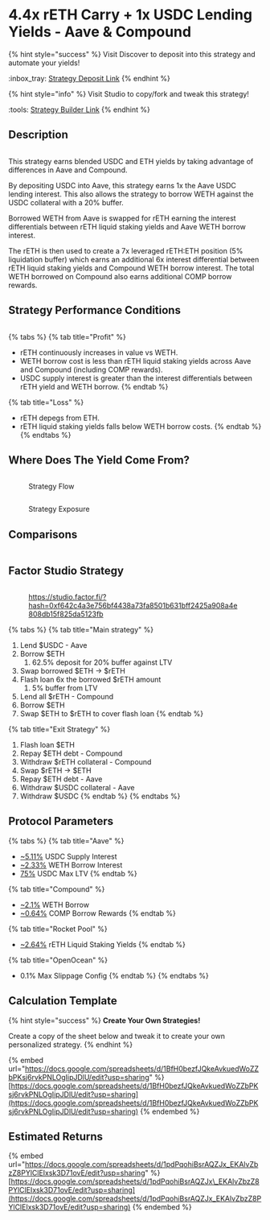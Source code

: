 # 4.4x rETH Carry + 1x USDC Lending Yields - Aave & Compound

{% hint style="success" %}
Visit Discover to deposit into this strategy and automate your yields!

:inbox\_tray: [Strategy Deposit Link](https://pro.factor.fi/strategies/0xf144C112Fd6Eb5a0C00ddAf0708B52420CB7a372)
{% endhint %}

{% hint style="info" %}
Visit Studio to copy/fork and tweak this strategy!

:tools: [Strategy Builder Link](https://studio.factor.fi/?hash=0xf642c4a3e756bf4438a73fa8501b631bff2425a908a4e808db15f825da5123fb)
{% endhint %}

## Description

<figure><img src="../../../../.gitbook/assets/4.4x rETH Carry + 1x USDC Lending.jpg" alt=""><figcaption></figcaption></figure>

This strategy earns blended USDC and ETH yields by taking advantage of differences in Aave and Compound.

By depositing USDC into Aave, this strategy earns 1x the Aave USDC lending interest. This also allows the strategy to borrow WETH against the USDC collateral with a 20% buffer.&#x20;

Borrowed WETH from Aave is swapped for rETH earning the interest differentials between rETH liquid staking yields and Aave WETH borrow interest.

The rETH is then used to create a 7x leveraged rETH:ETH position (5% liquidation buffer) which earns an additional 6x interest differential between rETH liquid staking yields and Compound WETH borrow interest. The total WETH borrowed on Compound also earns additional COMP borrow rewards.

## Strategy Performance Conditions

<figure><img src="../../../../.gitbook/assets/4.4x rETH Carry + 1x USDC Lending Yields - Aave &#x26; Compound-Risks vs Returns (1).jpg" alt=""><figcaption></figcaption></figure>

{% tabs %}
{% tab title="Profit" %}
* rETH continuously increases in value vs WETH.
* WETH borrow cost is less than rETH liquid staking yields across Aave and Compound (including COMP rewards).
* USDC supply interest is greater than the interest differentials between rETH yield and WETH borrow.
{% endtab %}

{% tab title="Loss" %}
* rETH depegs from ETH.
* rETH liquid staking yields falls below WETH borrow costs.
{% endtab %}
{% endtabs %}

## Where Does The Yield Come From?

<figure><img src="../../../../.gitbook/assets/4.4x rETH Carry + 1x USDC Lending Yields - Aave &#x26; Compound-Yield.jpg" alt=""><figcaption><p>Strategy Flow</p></figcaption></figure>

<figure><img src="../../../../.gitbook/assets/4.4x rETH Carry + 1x USDC Lending Yields - Aave &#x26; Compound-Exposure (Horizontal).jpg" alt=""><figcaption><p>Strategy Exposure</p></figcaption></figure>

## Comparisons

<figure><img src="../../../../.gitbook/assets/4.4x rETH Carry + 1x USDC Lending Yields - Aave &#x26; Compound-Comparison.jpg" alt=""><figcaption></figcaption></figure>

## Factor Studio Strategy

<figure><img src="../../../../.gitbook/assets/image (1) (1).png" alt=""><figcaption><p><a href="https://studio.factor.fi/?hash=0xf642c4a3e756bf4438a73fa8501b631bff2425a908a4e808db15f825da5123fb">https://studio.factor.fi/?hash=0xf642c4a3e756bf4438a73fa8501b631bff2425a908a4e808db15f825da5123fb</a></p></figcaption></figure>

{% tabs %}
{% tab title="Main strategy" %}
1. Lend $USDC - Aave
2. Borrow $ETH
   1. 62.5% deposit for 20% buffer against LTV
3. Swap borrowed $ETH → $rETH
4. Flash loan 6x the borrowed $rETH amount
   1. 5% buffer from LTV
5. Lend all $rETH - Compound
6. Borrow $ETH&#x20;
7. Swap $ETH to $rETH to cover flash loan
{% endtab %}

{% tab title="Exit Strategy" %}
1. Flash loan $ETH
2. Repay $ETH debt - Compound
3. Withdraw $rETH collateral - Compound
4. Swap $rETH → $ETH
5. Repay $ETH debt - Aave
6. Withdraw $USDC collateral - Aave
7. Withdraw $USDC
{% endtab %}
{% endtabs %}

## Protocol Parameters

{% tabs %}
{% tab title="Aave" %}
* [\~5.11%](https://app.aave.com/reserve-overview/?underlyingAsset=0xaf88d065e77c8cc2239327c5edb3a432268e5831\&marketName=proto_arbitrum_v3) USDC Supply Interest
* [\~2.33%](https://app.aave.com/reserve-overview/?underlyingAsset=0x82af49447d8a07e3bd95bd0d56f35241523fbab1\&marketName=proto_arbitrum_v3) WETH Borrow Interest
* [75%](https://app.aave.com/reserve-overview/?underlyingAsset=0xaf88d065e77c8cc2239327c5edb3a432268e5831\&marketName=proto_arbitrum_v3) USDC Max LTV
{% endtab %}

{% tab title="Compound" %}
* [\~2.1%](https://app.compound.finance/markets/weth-arb) WETH Borrow
* [\~0.64%](https://app.compound.finance/markets/weth-arb) COMP Borrow Rewards
{% endtab %}

{% tab title="Rocket Pool" %}
* [\~2.64%](https://rocketpool.net/) rETH Liquid Staking Yields
{% endtab %}

{% tab title="OpenOcean" %}
* 0.1% Max Slippage Config
{% endtab %}
{% endtabs %}

## Calculation Template

{% hint style="success" %}
**Create Your Own Strategies!**

Create a copy of the sheet below and tweak it to create your own personalized strategy.
{% endhint %}

{% embed url="https://docs.google.com/spreadsheets/d/1BfH0bezfJQkeAvkuedWoZZbPKsj6rvkPNLOgIipJDlU/edit?usp=sharing" %}
[https://docs.google.com/spreadsheets/d/1BfH0bezfJQkeAvkuedWoZZbPKsj6rvkPNLOgIipJDlU/edit?usp=sharing](https://docs.google.com/spreadsheets/d/1BfH0bezfJQkeAvkuedWoZZbPKsj6rvkPNLOgIipJDlU/edit?usp=sharing)
{% endembed %}

## Estimated Returns

{% embed url="https://docs.google.com/spreadsheets/d/1pdPqohiBsrAQZJx_EKAlvZbzZ8PYlClEIxsk3D71ovE/edit?usp=sharing" %}
[https://docs.google.com/spreadsheets/d/1pdPqohiBsrAQZJx\_EKAlvZbzZ8PYlClEIxsk3D71ovE/edit?usp=sharing](https://docs.google.com/spreadsheets/d/1pdPqohiBsrAQZJx_EKAlvZbzZ8PYlClEIxsk3D71ovE/edit?usp=sharing)
{% endembed %}
